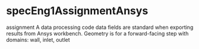 # specEng1AssignmentAnsys
assignment A data processing code
data fields are standard when exporting results from Ansys workbench. Geometry is for a forward-facing step with domains: wall, inlet, outlet
